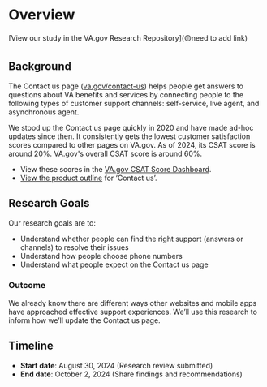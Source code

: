 # Overview
[View our study in the VA.gov Research Repository](🟡need to add link)

## Background 
The Contact us page ([va.gov/contact-us](va.gov/contact-us)) helps people get answers to questions about VA benefits and services by connecting people to the following types of customer support channels: self-service, live agent, and asynchronous agent.

We stood up the Contact us page quickly in 2020 and have made ad-hoc updates since then. It consistently gets the lowest customer satisfaction scores compared to other pages on VA.gov. As of 2024, its CSAT score is around 20%. VA.gov's overall CSAT score is around 60%. 

- View these scores in the [VA.gov CSAT Score Dashboard](https://va-gov.domo.com/page/1545882322).
- [View the product outline](https://github.com/department-of-veterans-affairs/va.gov-team/blob/master/teams/veteran%20support%20crew/Contact%20us%20page/Product/Product%20outline.md) for ‘Contact us’. 

## Research Goals	
Our research goals are to:  
-	Understand whether people can find the right support (answers or channels) to resolve their issues
-	Understand how people choose phone numbers
-	Understand what people expect on the Contact us page

### Outcome
We already know there are different ways other websites and mobile apps have approached effective support experiences. We’ll use this research to inform how we’ll update the Contact us page.

## Timeline
- **Start date**: August 30, 2024 (Research review submitted)
- **End date**: October 2, 2024 (Share findings and recommendations)
